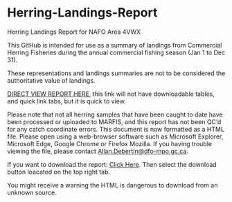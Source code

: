 # Herring-Landings-Report
Herring Landings Report for NAFO Area 4VWX 

This GitHub is intended for use as a summary of landings from Commercial Herring Fisheries during the annual commercial fishing season (Jan 1 to Dec 31).

These representations and landings summaries are not to be considered the authoritative value of landings.

[DIRECT VIEW REPORT HERE](https://htmlpreview.github.io/?https://github.com/AllanDebertin/Herring-Landings-Report/blob/main/LatestHerringLandingReport.html), this link will not have downloadable tables, and quick link tabs, but it is quick to view.

Please note that not all herring samples that have been caught to date have been processed or uploaded to MARFIS, and this report has not been QC’d for any catch coordinate errors. This document is now formatted as a HTML file. Please open using a web-browser software such as Microsoft Explorer, Microsoft Edge, Google Chrome or Firefox Mozilla. If you having trouble viewing the file, please contact Allan.Debertin@dfo-mpo.gc.ca.  

If you want to download the report: [Click Here](https://github.com/AllanDebertin/Herring-Landings-Report/blob/main/LatestHerringLandingReport.html). Then select the download button loacated on the top right tab. 

You might receive a warning the HTML is dangerous to download from an unknown source.



